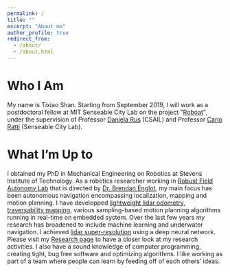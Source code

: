 ```yaml
---
permalink: /
title: ""
excerpt: "About me"
author_profile: true
redirect_from: 
  - /about/
  - /about.html
---
```


Who I Am
======
My name is Tixiao Shan. Starting from September 2019, I will work as a postdoctoral fellow at MIT Senseable City Lab on the project "[Roboat](http://roboat.org/)", under the supervision of Professor [Daniela Rus](https://www.csail.mit.edu/person/daniela-rus) (CSAIL) and Professor [Carlo Ratti](https://dusp.mit.edu/faculty/carlo-ratti) (Senseable City Lab).

What I’m Up to
======
I obtained my PhD in Mechanical Engineering on Robotics at Stevens Institute of Technology. As a robotics researcher working in [Robust Field Autonomy Lab](http://personal.stevens.edu/~benglot/) that is directed by [Dr. Brendan Englot](http://personal.stevens.edu/~benglot/people.html), my main focus has been autonomous navigation encompassing localization, mapping and motion planning. I have developped [lightweight lidar odometry](https://github.com/RobustFieldAutonomyLab/LeGO-LOAM), [traversability mapping](https://www.youtube.com/watch?v=4pdBpeRGXmw&t=4s), various sampling-based motion planning algorithms running in real-time on embedded system. Over the last few years my research has broadened to include machine learning and underwater navigation. I achieved [lidar super-resolution](https://youtu.be/rNVTpkz2ggY) using a deep neural network. Please visit my [Research page](https://tixiaoshan.github.io/research/) to have a closer look at my research activities. I also have a sound knowledge of computer programming, creating tight, bug free software and optimizing algorithms. I like working as part of a team where people can learn by feeding off of each others’ ideas.
